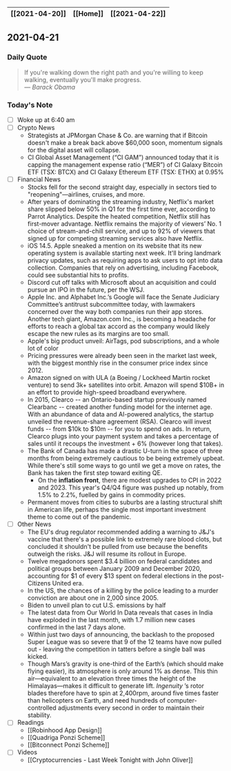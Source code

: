 | [[2021-04-20]] | [[Home]] | [[2021-04-22]] |
| :------------: | :------: | :------------: |

## 2021-04-21 

### Daily Quote
> If you're walking down the right path and you're willing to keep walking, eventually you'll make progress.  
> &mdash; <cite>Barack Obama</cite>

### Today's Note
- [ ] Woke up at 6:40 am
- [ ] Crypto News
	- Strategists at JPMorgan Chase & Co. are warning that if Bitcoin doesn't make a break back above $60,000 soon, momentum signals for the digital asset will collapse.
	- CI Global Asset Management (“CI GAM”) announced today that it is capping the management expense ratio (“MER”) of CI Galaxy Bitcoin ETF (TSX: BTCX) and CI Galaxy Ethereum ETF (TSX: ETHX) at 0.95%
- [ ] Financial News
	- Stocks fell for the second straight day, especially in sectors tied to "reopening"—airlines, cruises, and more.
	- After years of dominating the streaming industry, Netflix's market share slipped below 50% in Q1 for the first time ever, according to Parrot Analytics. Despite the heated competition, Netflix still has first-mover advantage. Netflix remains the majority of viewers’ No. 1 choice of stream-and-chill service, and up to 92% of viewers that signed up for competing streaming services also have Netflix.
	- iOS 14.5. Apple sneaked a mention on its website that its new operating system is available starting next week. It'll bring landmark privacy updates, such as requiring apps to ask users to opt into data collection. Companies that rely on advertising, including Facebook, could see substantial hits to profits.
	- Discord cut off talks with Microsoft about an acquisition and could pursue an IPO in the future, per the WSJ.
	- Apple Inc. and Alphabet Inc.’s Google will face the Senate Judiciary Committee’s antitrust subcommittee today, with lawmakers concerned over the way both companies run their app stores. Another tech giant, Amazon.com Inc., is becoming a headache for efforts to reach a global tax accord as the company would likely escape the new rules as its margins are too small.
	- Apple's big product unveil: AirTags, pod subscriptions, and a whole lot of color
	- Pricing pressures were already been seen in the market last week, with the biggest monthly rise in the consumer price index since 2012.
	- Amazon signed on with ULA (a Boeing / Lockheed Martin rocket venture) to send 3k+ satellites into orbit. Amazon will spend $10B+ in an effort to provide high-speed broadband everywhere.
	- In 2015, Clearco -- an Ontario-based startup previously named Clearbanc -- created another funding model for the internet age. With an abundance of data and AI-powered analytics, the startup unveiled the revenue-share agreement (RSA). Clearco will invest funds -- from $10k to $10m -- for you to spend on ads. In return, Clearco plugs into your payment system and takes a percentage of sales until it recoups the investment + 6% (however long that takes).
	- The Bank of Canada has made a drastic U-turn in the space of three months from being extremely cautious to be being extremely upbeat. While there's still some ways to go until we get a move on rates, the Bank has taken the first step toward exiting QE.
		- On the **inflation front**, there are modest upgrades to CPI in 2022 and 2023. This year's Q4/Q4 figure was pushed up notably, from 1.5% to 2.2%, fuelled by gains in commodity prices.
	- Permanent moves from cities to suburbs are a lasting structural shift in American life, perhaps the single most important investment theme to come out of the pandemic. 
- [ ] Other News
	- The EU's drug regulator recommended adding a warning to J&J's vaccine that there's a possible link to extremely rare blood clots, but concluded it shouldn't be pulled from use because the benefits outweigh the risks. J&J will resume its rollout in Europe.
	- Twelve megadonors spent $3.4 billion on federal candidates and political groups between January 2009 and December 2020, accounting for $1 of every $13 spent on federal elections in the post-Citizens United era.
	- In the US, the chances of a killing by the police leading to a murder conviction are about one in 2,000 since 2005.
	- Biden to unveil plan to cut U.S. emissions by half
	- The latest data from Our World In Data reveals that cases in India have exploded in the last month, with 1.7 million new cases confirmed in the last 7 days alone.
	- Within just two days of announcing, the backlash to the proposed Super League was so severe that 9 of the 12 teams have now pulled out - leaving the competition in tatters before a single ball was kicked.
	- Though Mars’s gravity is one-third of the Earth’s (which should make flying easier), its atmosphere is only around 1% as dense. This thin air—equivalent to an elevation three times the height of the Himalayas—makes it difficult to generate lift. _Ingenuity_ ’s rotor blades therefore have to spin at 2,400rpm, around five times faster than helicopters on Earth, and need hundreds of computer-controlled adjustments every second in order to maintain their stability.
- [ ] Readings
	- [[Robinhood App Design]]
	- [[Quadriga Ponzi Scheme]]
	- [[Bitconnect Ponzi Scheme]]
- [ ] Videos
	- [[Cryptocurrencies - Last Week Tonight with John Oliver]]